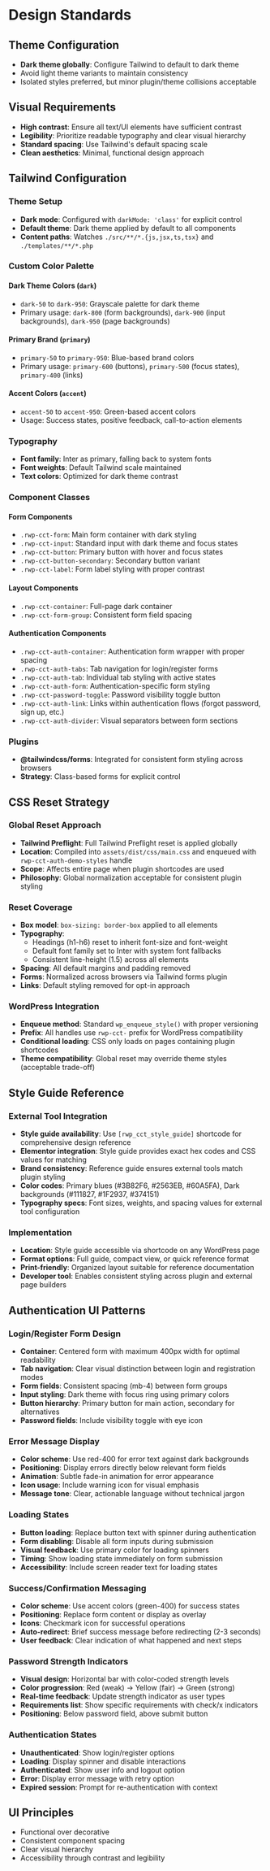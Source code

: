 # Design Standards

## Theme Configuration
- **Dark theme globally**: Configure Tailwind to default to dark theme
- Avoid light theme variants to maintain consistency
- Isolated styles preferred, but minor plugin/theme collisions acceptable

## Visual Requirements
- **High contrast**: Ensure all text/UI elements have sufficient contrast
- **Legibility**: Prioritize readable typography and clear visual hierarchy  
- **Standard spacing**: Use Tailwind's default spacing scale
- **Clean aesthetics**: Minimal, functional design approach

## Tailwind Configuration

### Theme Setup
- **Dark mode**: Configured with `darkMode: 'class'` for explicit control
- **Default theme**: Dark theme applied by default to all components
- **Content paths**: Watches `./src/**/*.{js,jsx,ts,tsx}` and `./templates/**/*.php`

### Custom Color Palette

#### Dark Theme Colors (`dark`)
- `dark-50` to `dark-950`: Grayscale palette for dark theme
- Primary usage: `dark-800` (form backgrounds), `dark-900` (input backgrounds), `dark-950` (page backgrounds)

#### Primary Brand (`primary`)
- `primary-50` to `primary-950`: Blue-based brand colors
- Primary usage: `primary-600` (buttons), `primary-500` (focus states), `primary-400` (links)

#### Accent Colors (`accent`)
- `accent-50` to `accent-950`: Green-based accent colors
- Usage: Success states, positive feedback, call-to-action elements

### Typography
- **Font family**: Inter as primary, falling back to system fonts
- **Font weights**: Default Tailwind scale maintained
- **Text colors**: Optimized for dark theme contrast

### Component Classes

#### Form Components
- `.rwp-cct-form`: Main form container with dark styling
- `.rwp-cct-input`: Standard input with dark theme and focus states
- `.rwp-cct-button`: Primary button with hover and focus states
- `.rwp-cct-button-secondary`: Secondary button variant
- `.rwp-cct-label`: Form label styling with proper contrast

#### Layout Components
- `.rwp-cct-container`: Full-page dark container
- `.rwp-cct-form-group`: Consistent form field spacing

#### Authentication Components
- `.rwp-cct-auth-container`: Authentication form wrapper with proper spacing
- `.rwp-cct-auth-tabs`: Tab navigation for login/register forms
- `.rwp-cct-auth-tab`: Individual tab styling with active states
- `.rwp-cct-auth-form`: Authentication-specific form styling
- `.rwp-cct-password-toggle`: Password visibility toggle button
- `.rwp-cct-auth-link`: Links within authentication flows (forgot password, sign up, etc.)
- `.rwp-cct-auth-divider`: Visual separators between form sections

### Plugins
- **@tailwindcss/forms**: Integrated for consistent form styling across browsers
- **Strategy**: Class-based forms for explicit control

## CSS Reset Strategy

### Global Reset Approach
- **Tailwind Preflight**: Full Tailwind Preflight reset is applied globally
- **Location**: Compiled into `assets/dist/css/main.css` and enqueued with `rwp-cct-auth-demo-styles` handle
- **Scope**: Affects entire page when plugin shortcodes are used
- **Philosophy**: Global normalization acceptable for consistent plugin styling

### Reset Coverage
- **Box model**: `box-sizing: border-box` applied to all elements
- **Typography**:
  - Headings (h1-h6) reset to inherit font-size and font-weight
  - Default font family set to Inter with system font fallbacks
  - Consistent line-height (1.5) across all elements
- **Spacing**: All default margins and padding removed
- **Forms**: Normalized across browsers via Tailwind forms plugin
- **Links**: Default styling removed for opt-in approach

### WordPress Integration
- **Enqueue method**: Standard `wp_enqueue_style()` with proper versioning
- **Prefix**: All handles use `rwp-cct-` prefix for WordPress compatibility
- **Conditional loading**: CSS only loads on pages containing plugin shortcodes
- **Theme compatibility**: Global reset may override theme styles (acceptable trade-off)

## Style Guide Reference

### External Tool Integration
- **Style guide availability**: Use `[rwp_cct_style_guide]` shortcode for comprehensive design reference
- **Elementor integration**: Style guide provides exact hex codes and CSS values for matching
- **Brand consistency**: Reference guide ensures external tools match plugin styling
- **Color codes**: Primary blues (#3B82F6, #2563EB, #60A5FA), Dark backgrounds (#111827, #1F2937, #374151)
- **Typography specs**: Font sizes, weights, and spacing values for external tool configuration

### Implementation
- **Location**: Style guide accessible via shortcode on any WordPress page
- **Format options**: Full guide, compact view, or quick reference format
- **Print-friendly**: Organized layout suitable for reference documentation
- **Developer tool**: Enables consistent styling across plugin and external page builders

## Authentication UI Patterns

### Login/Register Form Design
- **Container**: Centered form with maximum 400px width for optimal readability
- **Tab navigation**: Clear visual distinction between login and registration modes
- **Form fields**: Consistent spacing (mb-4) between form groups
- **Input styling**: Dark theme with focus ring using primary colors
- **Button hierarchy**: Primary button for main action, secondary for alternatives
- **Password fields**: Include visibility toggle with eye icon

### Error Message Display
- **Color scheme**: Use red-400 for error text against dark backgrounds
- **Positioning**: Display errors directly below relevant form fields
- **Animation**: Subtle fade-in animation for error appearance
- **Icon usage**: Include warning icon for visual emphasis
- **Message tone**: Clear, actionable language without technical jargon

### Loading States
- **Button loading**: Replace button text with spinner during authentication
- **Form disabling**: Disable all form inputs during submission
- **Visual feedback**: Use primary color for loading spinners
- **Timing**: Show loading state immediately on form submission
- **Accessibility**: Include screen reader text for loading states

### Success/Confirmation Messaging
- **Color scheme**: Use accent colors (green-400) for success states
- **Positioning**: Replace form content or display as overlay
- **Icons**: Checkmark icon for successful operations
- **Auto-redirect**: Brief success message before redirecting (2-3 seconds)
- **User feedback**: Clear indication of what happened and next steps

### Password Strength Indicators
- **Visual design**: Horizontal bar with color-coded strength levels
- **Color progression**: Red (weak) → Yellow (fair) → Green (strong)
- **Real-time feedback**: Update strength indicator as user types
- **Requirements list**: Show specific requirements with check/x indicators
- **Positioning**: Below password field, above submit button

### Authentication States
- **Unauthenticated**: Show login/register options
- **Loading**: Display spinner and disable interactions
- **Authenticated**: Show user info and logout option
- **Error**: Display error message with retry option
- **Expired session**: Prompt for re-authentication with context

## UI Principles
- Functional over decorative
- Consistent component spacing
- Clear visual hierarchy
- Accessibility through contrast and legibility